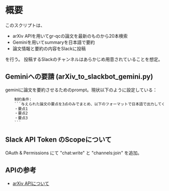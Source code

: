 # 概要
このスクリプトは、

- arXiv APIを用いてgr-qcの論文を最新のものから20本検索
- Geminiを用いてsummaryを日本語で要約
- 論文情報と要約の内容をSlackに投稿
  
を行う。
投稿するSlackのチャンネルはあらかじめ用意されていることを想定。

## Geminiへの要請 (arXiv_to_slackbot_gemini.py)
geminiに論文を要約させるためのprompt。現状以下のように設定している：
```.txt
    制約条件:
    ```与えられた論文の要点を3点のみでまとめ、以下のフォーマットで日本語で出力してください。
    ・要点1
    ・要点2
    ・要点3
    ```
```

## Slack API Token のScopeについて
OAuth & Permissions にて "chat:write" と "channels:join" を追加。

## APIの参考
- [arXiv APIについて](https://info.arxiv.org/help/api/user-manual.html)
